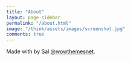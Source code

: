 ```yaml
---
title: "About"
layout: page-sidebar
permalink: "/about.html"
image: "/think/assets/images/screenshot.jpg"
comments: true
---
```

Made with <i class="fa fa-heart text-danger"></i> by Sal [@wowthemesnet](https://www.wowthemes.net/category/free-themes-templates/).
